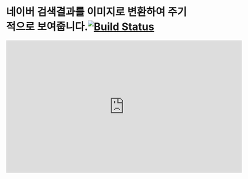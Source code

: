# 네이버 검색결과를 이미지로 변환하여 주기적으로 보여줍니다.[![Build Status](https://travis-ci.org/area1211/demo-springboot-webservice.svg?branch=master)](https://travis-ci.org/area1211/demo-springboot-webservice)

<iframe width="640" height="360" src="https://www.youtube.com/embed/hxMAYzFn7Ko" frameborder="0" gesture="media" allowfullscreen=""></iframe>

